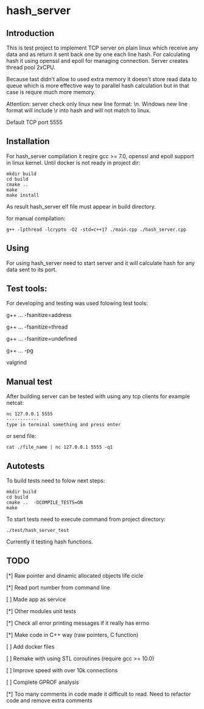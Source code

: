 # hash_server

## Introduction

This is test project to implement TCP server on plain linux which receive any data and as return it sent back one by one each line hash. 
For calculating hash it using openssl and epoll for managing connection. Server creates thread pool 2xCPU. 

Because tast didn't allow to used extra memory it doesn't store read data to queue which is more effective way to parallel hash calculation but in that case is requre much more memory.

Attention: server check only linux new line format: \n. Windows new line format will include \r into hash and will not match to linux.

Default TCP port 5555

## Installation

For hash_server compilation it reqire gcc >= 7.0, openssl and epoll support in linux kernel.
Until docker is not ready in project dir:
```
mkdir build
cd build
cmake ..
make
make install
```
As result hash_server elf file must appear in build directory.

for manual compilation:
```
g++ -lpthread -lcrypto -O2 -std=c++17 ./main.cpp ./hash_server.cpp
```

## Using
For using hash_server need to start server and it will calculate hash for any data sent to its port.

## Test tools:
For developing and testing was used folowing test tools:

g++ ... -fsanitize=address

g++ ... -fsanitize=thread

g++ ... -fsanitize=undefined

g++ ... -pg

valgrind

## Manual test

After building server can be tested with using any tcp clients for example netcat:
```
nc 127.0.0.1 5555
------------
type in terminal something and press enter
```
or send file:
```
cat ./file_name | nc 127.0.0.1 5555 -q1
```

## Autotests

To build tests need to folow next steps:

```
mkdir build
cd build
cmake ..  -DCOMPILE_TESTS=ON
make
```
To start tests need to execute command from project directory:

```
./test/hash_server_test
```

Currently it testing hash functions.


## TODO
[*] Raw pointer and dinamic allocated objects life cicle

[*] Read port number from command line 

[ ] Made app as service

[*] Other modules unit tests

[*] Check all error printing messages if it really has errno

[*] Make code in C++ way (raw pointers, C function)

[ ] Add docker files

[ ] Remake with using STL coroutines (require gcc >= 10.0)

[ ] Improve speed with over 10k connections

[ ] Complete GPROF analysis

[*] Too many comments in code made it difficult to read. Need to refactor code and remove extra comments

